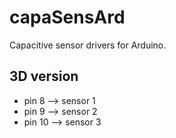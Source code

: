 # capaSensArd
Capacitive sensor drivers for Arduino.

## 3D version
- pin 8  --> sensor 1
- pin 9  --> sensor 2
- pin 10 --> sensor 3
